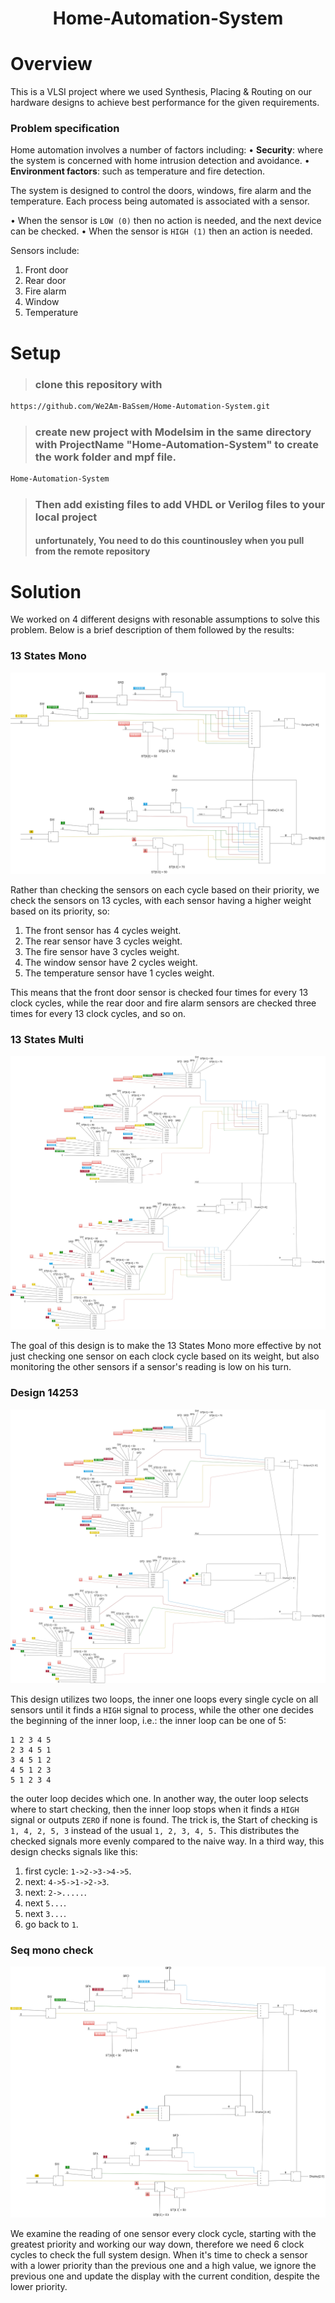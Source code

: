<h1 align="center">
  Home-Automation-System
</h1>

# Overview

This is a VLSI project where we used Synthesis, Placing & Routing on our hardware designs to achieve best performance for the given requirements.

### Problem specification

Home automation involves a number of factors including:
• **Security**: where the system is concerned with home intrusion detection
and avoidance.
• **Environment factors**: such as temperature and fire detection.

The system is designed to control the doors, windows, fire alarm and the temperature. Each process being automated is associated with a sensor.

• When the sensor is `LOW (0)` then no action is needed, and the next
device can be checked.
• When the sensor is `HIGH (1)` then an action is needed.

Sensors include:

1. Front door
2. Rear door
3. Fire alarm
4. Window
5. Temperature

# Setup

> ### clone this repository with

```bash
https://github.com/We2Am-BaSsem/Home-Automation-System.git
```

> ### create new project with Modelsim in the same directory with ProjectName "Home-Automation-System" to create the work folder and mpf file.

```bash
Home-Automation-System
```

> ### Then add existing files to add VHDL or Verilog files to your local project
>
> #### unfortunately, You need to do this countinousley when you pull from the remote repository

# Solution

We worked on 4 different designs with resonable assumptions to solve this problem. Below is a brief description of them followed by the results:

### 13 States Mono

![13 States Mono Schema](./13StatesMono/13StatesMono.png)

Rather than checking the sensors on each cycle based on their priority, we check the sensors on 13 cycles, with each sensor having a higher weight based on its priority, so:

1. The front sensor has 4 cycles weight.
2. The rear sensor have 3 cycles weight.
3. The fire sensor have 3 cycles weight.
4. The window sensor have 2 cycles weight.
5. The temperature sensor have 1 cycles weight.

This means that the front door sensor is checked four times for every 13 clock cycles, while the rear door and fire alarm sensors are checked three times for every 13 clock cycles, and so on.

### 13 States Multi

![13 States Multi Schema](./13StatesMulti/13StatesMulti.png)

The goal of this design is to make the 13 States Mono more effective by not just checking one sensor on each clock cycle based on its weight, but also monitoring the other sensors if a sensor's reading is low on his turn.

### Design 14253

![Design 14253 Schema](./design14253/Design14253.png)

This design utilizes two loops, the inner one loops every single cycle on all sensors until it finds a `HIGH` signal to process, while the other one decides the beginning of the inner loop, i.e.:
the inner loop can be one of 5:

```
1 2 3 4 5
2 3 4 5 1
3 4 5 1 2
4 5 1 2 3
5 1 2 3 4
```

the outer loop decides which one.
In another way, the outer loop selects where to start checking, then the inner loop stops when it finds a `HIGH` signal or outputs `ZERO` if none is found. The trick is, the Start of checking is `1, 4, 2, 5, 3` instead of the usual `1, 2, 3, 4, 5.` This distributes the checked signals more evenly compared to the naive way. In a third way, this design checks signals like this:

1. first cycle: `1->2->3->4->5`.
2. next: `4->5->1->2->3`.
3. next: `2->.....`.
4. next `5...`.
5. next `3...`.
6. go back to `1`.

### Seq mono check

![Seq mono check Schema](./seq_monocheck/seq_monocheck.png)

We examine the reading of one sensor every clock cycle, starting with the greatest priority and working our way down, therefore we need 6 clock cycles to check the full system design. When it's time to check a sensor with a lower priority than the previous one and a high value, we ignore the previous one and update the display with the current condition, despite the lower priority.
